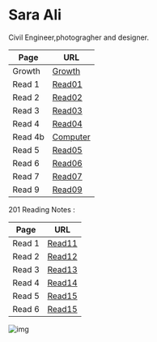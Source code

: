 # Sara Ali

Civil Engineer,photogragher and designer.


|Page| URL|
|---| ---|
|Growth| [Growth](Growth.md)|
|Read 1| [Read01](Read01.md)|
|Read 2| [Read02](Read02.md)|
|Read 3| [Read03](Read03.md)|
|Read 4| [Read04](Read04.md)|
|Read 4b| [Computer](Computer.md)|
|Read 5| [Read05](Read05.md)|
|Read 6| [Read06](Read06.md)|
|Read 7| [Read07](Read07.md)|
|Read 9| [Read09](Read09.md)|

201 Reading Notes :

|Page| URL|
|---| ---|
|Read 1| [Read11](Read11.md)|
|Read 2| [Read12](Read12.md)|
|Read 3| [Read13](Read13.md)|
|Read 4| [Read14](Read14.md)|
|Read 5| [Read15](Read15.md)|
|Read 6| [Read15](Read16.md)|





![img](https://i.pinimg.com/564x/d4/fa/6f/d4fa6f725f3896e91fac949c660eba65.jpg)

